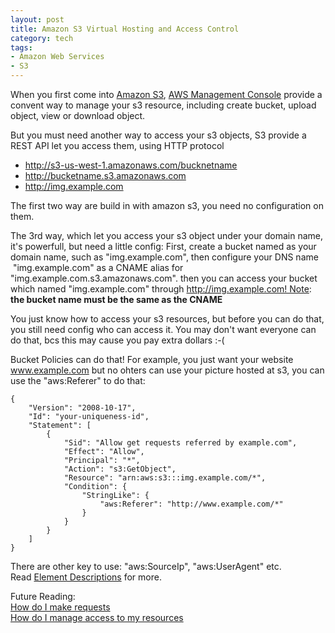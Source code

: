 ```yaml
--- 
layout: post
title: Amazon S3 Virtual Hosting and Access Control
category: tech
tags: 
- Amazon Web Services
- S3
---
```

When you first come into [Amazon S3](http://aws.amazon.com/s3/), [AWS Management Console](https://console.aws.amazon.com/s3/home) provide a convent way to manage your s3 resource, including create bucket, upload object, view or download object.

But you must need another way to access your s3 objects, S3 provide a REST API let you access them, using HTTP protocol

* http://s3-us-west-1.amazonaws.com/bucknetname
* http://bucketname.s3.amazonaws.com
* http://img.example.com

The first two way are build in with amazon s3, you need no configuration on them.

The 3rd way, which let you access your s3 object under your domain name, it's powerfull, but need a little config: First, create a bucket named as your domain name, such as "img.example.com", then configure your DNS name  "img.example.com" as a CNAME alias for "img.example.com.s3.amazonaws.com". then you can access your bucket which named "img.example.com" through http://img.example.com! Note: **the bucket name must be the same as the CNAME** 

You just know how to access your s3 resources, but before you can do that, you still need config who can access it. You may don't want everyone can do that, bcs this may cause you pay extra dollars :-(

Bucket Policies can do that! For example, you just want your website www.example.com but no ohters can use your picture hosted at s3, you can use the "aws:Referer" to do that:

	{
		"Version": "2008-10-17",
		"Id": "your-uniqueness-id",
		"Statement": [
			{
				"Sid": "Allow get requests referred by example.com",
				"Effect": "Allow",
				"Principal": "*",
				"Action": "s3:GetObject",
				"Resource": "arn:aws:s3:::img.example.com/*",
				"Condition": {
					"StringLike": {
						"aws:Referer": "http://www.example.com/*"
					}
				}
			}
		]
	}

There are other key to use: "aws:SourceIp", "aws:UserAgent" etc. Read [Element Descriptions](http://docs.amazonwebservices.com/AmazonS3/latest/dev/index.html?AccessPolicyLanguage_ElementDescriptions.html) for more.

Future Reading:  
[How do I make requests](http://docs.amazonwebservices.com/AmazonS3/latest/dev/MakingRequests.html)  
[How do I manage access to my resources](http://docs.amazonwebservices.com/AmazonS3/latest/dev/UsingAuthAccess.html)
